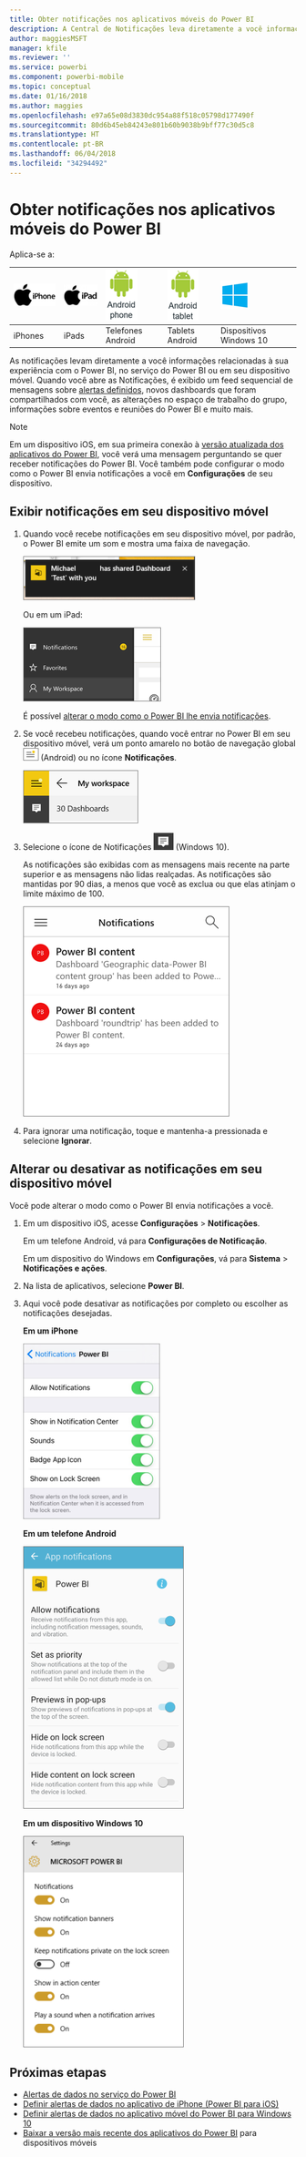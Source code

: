```yaml
---
title: Obter notificações nos aplicativos móveis do Power BI
description: A Central de Notificações leva diretamente a você informações relacionadas à sua experiência com o Power BI, em seu dispositivo móvel.
author: maggiesMSFT
manager: kfile
ms.reviewer: ''
ms.service: powerbi
ms.component: powerbi-mobile
ms.topic: conceptual
ms.date: 01/16/2018
ms.author: maggies
ms.openlocfilehash: e97a65e08d3830dc954a88f518c05798d177490f
ms.sourcegitcommit: 80d6b45eb84243e801b60b9038b9bff77c30d5c8
ms.translationtype: HT
ms.contentlocale: pt-BR
ms.lasthandoff: 06/04/2018
ms.locfileid: "34294492"
---
```

# <a name="get-notifications-in-the-power-bi-mobile-apps"></a>Obter notificações nos aplicativos móveis do Power BI
Aplica-se a:

| ![iPhone](media/mobile-apps-notification-center/iphone-logo-50-px.png) | ![iPad](media/mobile-apps-notification-center/ipad-logo-50-px.png) | ![Telefone Android](media/mobile-apps-notification-center/android-phone-logo-50-px.png) | ![Tablet Android](media/mobile-apps-notification-center/android-tablet-logo-50-px.png) | ![Windows 10](media/mobile-apps-notification-center/win-10-logo-50-px.png) |
|:--- |:--- |:--- |:--- |:--- |
| iPhones |iPads |Telefones Android |Tablets Android |Dispositivos Windows 10 |

As notificações levam diretamente a você informações relacionadas à sua experiência com o Power BI, no serviço do Power BI ou em seu dispositivo móvel. Quando você abre as Notificações, é exibido um feed sequencial de mensagens sobre [alertas definidos](mobile-set-data-alerts-in-the-mobile-apps.md), novos dashboards que foram compartilhados com você, as alterações no espaço de trabalho do grupo, informações sobre eventos e reuniões do Power BI e muito mais.

> [!NOTE]
> Em um dispositivo iOS, em sua primeira conexão à [versão atualizada dos aplicativos do Power BI](https://powerbi.microsoft.com/mobile/), você verá uma mensagem perguntando se quer receber notificações do Power BI. Você também pode configurar o modo como o Power BI envia notificações a você em **Configurações** de seu dispositivo. 
> 
> 

## <a name="view-notifications-on-your-mobile-device"></a>Exibir notificações em seu dispositivo móvel
1. Quando você recebe notificações em seu dispositivo móvel, por padrão, o Power BI emite um som e mostra uma faixa de navegação.
   
   ![Faixa de navegação](media/mobile-apps-notification-center/power-bi-mobile-notification-banner.png)
   
   Ou em um iPad:
   
   ![Notificações](media/mobile-apps-notification-center/power-bi-ipad-notifications.png)
   
   É possível [alterar o modo como o Power BI lhe envia notificações](mobile-apps-notification-center.md#change-or-turn-off-notifications-on-your-mobile-device).
2. Se você recebeu notificações, quando você entrar no Power BI em seu dispositivo móvel, verá um ponto amarelo no botão de navegação global ![ponto de Notificação](media/mobile-apps-notification-center/power-bi-android-menu-notifications-icon.png) (Android) ou no ícone **Notificações**. 
   
   ![Ponto Notificações](media/mobile-apps-notification-center/power-bi-windows-10-notifications.png)
3. Selecione o ícone de Notificações ![ícone Notificações](media/mobile-apps-notification-center/power-bi-windows-10-notification-icon.png) (Windows 10).
   
    As notificações são exibidas com as mensagens mais recente na parte superior e as mensagens não lidas realçadas. As notificações são mantidas por 90 dias, a menos que você as exclua ou que elas atinjam o limite máximo de 100.
   
   ![lista de notificações do iOS](media/mobile-apps-notification-center/power-bi-iphone-notifications-list.png)
4. Para ignorar uma notificação, toque e mantenha-a pressionada e selecione **Ignorar**.

## <a name="change-or-turn-off-notifications-on-your-mobile-device"></a>Alterar ou desativar as notificações em seu dispositivo móvel
Você pode alterar o modo como o Power BI envia notificações a você.

1. Em um dispositivo iOS, acesse **Configurações** > **Notificações**. 
   
    Em um telefone Android, vá para **Configurações de Notificação**.
   
    Em um dispositivo do Windows em **Configurações**, vá para **Sistema** > **Notificações e ações**.
2. Na lista de aplicativos, selecione **Power BI**. 
3. Aqui você pode desativar as notificações por completo ou escolher as notificações desejadas.
   
    **Em um iPhone**
   
    ![Escolher Notificações](media/mobile-apps-notification-center/power-bi-notifications-iphone-settings.png)
   
    **Em um telefone Android**
   
    ![Escolher Notificações](media/mobile-apps-notification-center/power-bi-notifications-android-settings.png)

    **Em um dispositivo Windows 10**

    ![Escolher Notificações](media/mobile-apps-notification-center/power-bi-notifications-windows10-settings.png)

## <a name="next-steps"></a>Próximas etapas
* [Alertas de dados no serviço do Power BI](service-set-data-alerts.md)
* [Definir alertas de dados no aplicativo de iPhone (Power BI para iOS)](mobile-set-data-alerts-in-the-mobile-apps.md)
* [Definir alertas de dados no aplicativo móvel do Power BI para Windows 10](mobile-set-data-alerts-in-the-mobile-apps.md)
* [Baixar a versão mais recente dos aplicativos do Power BI](https://powerbi.microsoft.com/mobile/) para dispositivos móveis

